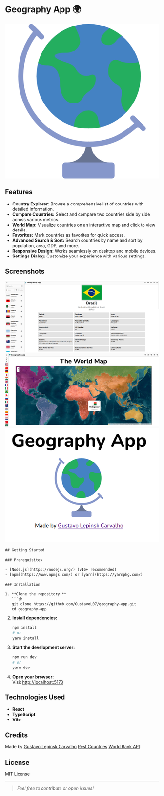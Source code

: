 # Geography App 🌍

![App Logo](public/earth-globe.png)

## Features

- **Country Explorer:** Browse a comprehensive list of countries with detailed information.
- **Compare Countries:** Select and compare two countries side by side across various metrics.
- **World Map:** Visualize countries on an interactive map and click to view details.
- **Favorites:** Mark countries as favorites for quick access.
- **Advanced Search & Sort:** Search countries by name and sort by population, area, GDP, and more.
- **Responsive Design:** Works seamlessly on desktop and mobile devices.
- **Settings Dialog:** Customize your experience with various settings.

## Screenshots
![](public/screenshot1.png)
![](public/screenshot2.png)
![](public/screenshot3.png)
```
## Getting Started

### Prerequisites

- [Node.js](https://nodejs.org/) (v16+ recommended)
- [npm](https://www.npmjs.com/) or [yarn](https://yarnpkg.com/)

### Installation

1. **Clone the repository:**
   ```sh
   git clone https://github.com/GustavoL07/geography-app.git
   cd geography-app
   ```

2. **Install dependencies:**
   ```sh
   npm install
   # or
   yarn install
   ```

3. **Start the development server:**
   ```sh
   npm run dev
   # or
   yarn dev
   ```

4. **Open your browser:**  
   Visit [http://localhost:5173](http://localhost:5173)

## Technologies Used

- **React** 
- **TypeScript**
- **Vite** 

## Credits

Made by [Gustavo Lepinsk Carvalho](https://github.com/GustavoL07)
[Rest Countries](https://restcountries.com/)
[World Bank API](https://www.worldbank.org/ext/en/home)

## License

MIT License

---

> _Feel free to contribute or open issues!_
